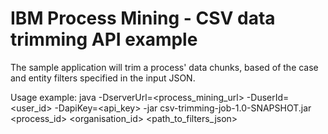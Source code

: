 # IBM Process Mining - CSV data trimming API example

The sample application will trim a process' data chunks, based of the case and entity filters specified in the input JSON.

Usage example:
java -DserverUrl=<process_mining_url> -DuserId=<user_id> -DapiKey=<api_key> -jar csv-trimming-job-1.0-SNAPSHOT.jar <process_id> <organisation_id> <path_to_filters_json>
